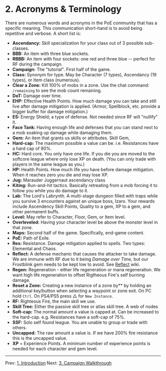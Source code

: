 # 2. Acronyms & Terminology

There are numerous words and acronyms in the PoE community that has a specific meaning. This communication short-hand is to avoid being repetitive and verbose. A short list is:

* **Ascendancy:** Skill specialization for your class out of 3 possible sub-classes.
* **BBB:** An item with three blue sockets.
* **RBBB:** An item with four sockets: one red and three blue -- perfect for RF during the campaign.
* **Campaign:** The "tutorial". First half of the game.
* **Class:** Synonym for type. May be Character (7 types), Ascendancy (19 types), or Item class (numerous).
* **Clear a Zone:** Kill 100% of mobs in a zone. Use the chat command: `/remaining` to see the mob count remaining.
* **DoT:** Damage over time.
* **EHP:** Effective Health Points. How much damage you can take and still live after damage mitigation is applied. (Armor, Spellblock, etc. provide a bigger buffer for damage mitigation.)
* **ES:** Energy Shield; a type of defense.  Not needed since RF will "nullify" it.
* **Face Tank:** Having enough life and defenses that you can stand next to a mob soaking up damage while damaging them.
* **Gem:** An item that grants us skills or attributes. Skill Gem, 
* **Hard-cap:** The maximum possible a value can be. i.e. Resistances have a hard cap of 90%.
* **HC:** Hard core. You only have one life. If you die you are moved to the softcore league where only lose XP on death. (You can only trade with players in the same league as you.)
* **HP:** Health Points.  How much life you have before damage mitigation. When it reaches zero you die and may lose XP.
* **Jug:** Marauder Juggernaut ascendancy class
* **Kiting:** Run-and-hit tactics.  Basically retreating from a mob forcing it to follow you while you do damage to it.
* **Lab:** The Lord's Labrynth. A multi-stage dungeon filled with traps while you survive 3 encounters against an unique boss, Izaro. Your rewards include Ascendency Skill Points, Quality to a gem, XP to a gem, and other permanent buffs.
* **Level:** May refer to Character, Floor, Gem, or Item level.
* **Overleveled:** Having your character level be above the monster level in that zone.
* **Maps:** Second half of the game. Specifically, end-game content.
* **PoE:** Path of Exile.
* **Res:** Resistance. Damage mitigation applied to spells. Two types: Elemental and Chaos.
* **Reflect:** A defense mechanic that causes the attacker to take damage. We are immune with RF due to it being _Damage over Time,_ but our Frostblink gem needs to be kept low to avoid. See [Reflect](https://www.poewiki.net/wiki/Reflect) wiki.
* **Regen:** Regeneration - either life regeneration or mana regeneration.  We want high life regeneration to offset Rigtheous Fire's self burning damage.
* **Reset a Zone:** Creating a new instance of a zone by** by holding an additional key/button when selecting a waypoint or zone exit.  On PC hold `Ctrl`. On PS4/PS5 press △ for `New Instance`.
* **RF:** Righteous Fire, the main skill we use.
* **Skill Tree:** Either the passive skill tree or atlas skill tree. A web of nodes
* **Soft-cap:** The normal amount a value is capped at.  Can be increased to the hard-cap. e.g. Resistances have a soft-cap of 75%.
* **SSF:** Solo self found league.  You are unable to group or trade with others.
* **Uncapped:** The raw amount a value is. If we have 200% fire resistance this is the uncapped value.
* **XP** = Experience Points. A minimum number of experience points is needed for each character and gem level.

---

Prev: [1. Introduction](introduction.md)
Next: [3. Campaign Walkthrough](campaign.md)
